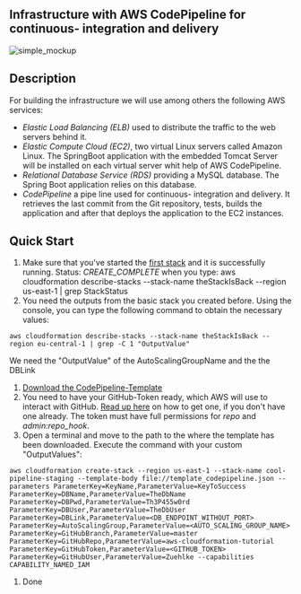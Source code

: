 ## Infrastructure with AWS CodePipeline for continuous- integration and delivery

![simple_mockup](../../documentation/images/infrastructure_codepipeline.png)

## Description
For building the infrastructure we will use among others the following AWS services:

- *Elastic Load Balancing (ELB)* used to distribute the traffic to the web servers behind it.
- *Elastic Compute Cloud (EC2)*, two virtual Linux servers called Amazon Linux. The SpringBoot application with the embedded Tomcat Server will be installed on each virtual server whit help of AWS CodePipeline.
- *Relational Database Service (RDS)* providing a MySQL database. The Spring Boot application relies on this database.
- *CodePipeline* a pipe line used for continuous- integration and delivery. It retrieves the last commit from the Git repository, tests, builds the application and after that deploys the application to the EC2 instances.

## Quick Start
1. Make sure that you've started the [first stack](../basic_stack/basic_stack.md) and it is successfully running. Status: *CREATE_COMPLETE* when you type: aws cloudformation describe-stacks --stack-name theStackIsBack --region us-east-1 | grep StackStatus
1. You need the outputs from the basic stack you created before. Using the console, you can type the following command to obtain the necessary values:
```
aws cloudformation describe-stacks --stack-name theStackIsBack --region eu-central-1 | grep -C 1 "OutputValue"
```
We need the "OutputValue" of the AutoScalingGroupName and the the DBLink
1. [Download the CodePipeline-Template](../../templates/stack_with_codepipeline/template_codepipeline.json)
1. You need to have your GitHub-Token ready, which AWS will use to interact with GitHub. [Read up here](https://help.github.com/articles/creating-a-personal-access-token-for-the-command-line/) on how to get one, if you don't have one already. The token must have full permissions for *repo* and *admin:repo_hook*.
1. Open a terminal and move to the path to the where the template has been downloaded. Execute the command with your custom "OutputValues":
```
aws cloudformation create-stack --region us-east-1 --stack-name cool-pipeline-staging --template-body file://template_codepipeline.json --parameters ParameterKey=KeyName,ParameterValue=KeyToSuccess ParameterKey=DBName,ParameterValue=TheDbName ParameterKey=DBPwd,ParameterValue=Th3P455w0rd ParameterKey=DBUser,ParameterValue=TheDbUser ParameterKey=DBLink,ParameterValue=<DB_ENDPOINT_WITHOUT_PORT> ParameterKey=AutoScalingGroup,ParameterValue=<AUTO_SCALING_GROUP_NAME> ParameterKey=GitHubBranch,ParameterValue=master ParameterKey=GitHubRepo,ParameterValue=aws-cloudformation-tutorial ParameterKey=GitHubToken,ParameterValue=<GITHUB_TOKEN> ParameterKey=GitHubUser,ParameterValue=Zuehlke --capabilities CAPABILITY_NAMED_IAM
```
1. Done